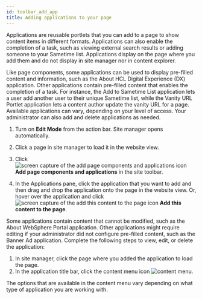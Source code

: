 ```yaml
---
id: toolbar_add_app
title: Adding applications to your page
---
```


Applications are reusable portlets that you can add to a page to show content items in different formats. Applications can also enable the completion of a task, such as viewing external search results or adding someone to your Sametime list. Applications display on the page where you add them and do not display in site manager nor in content explorer.

Like page components, some applications can be used to display pre-filled content and information, such as the About HCL Digital Experience (DX) application. Other applications contain pre-filled content that enables the completion of a task. For instance, the Add to Sametime List application lets a user add another user to their unique Sametime list, while the Vanity URL Portlet application lets a content author update the vanity URL for a page. Available applications can vary, depending on your level of access. Your administrator can also add and delete applications as needed.

1.  Turn on **Edit Mode** from the action bar. Site manager opens automatically.

2.  Click a page in site manager to load it in the website view.

3.  Click ![screen capture of the add page components and applications icon](../../../images/toolbar_sm_add_app_comp_icon.JPG) **Add page components and applications** in the site toolbar.

4.  In the Applications pane, click the application that you want to add and then drag and drop the application onto the page in the website view. Or, hover over the application and click ![screen capture of the add this content to the page icon](../../../images/toolbar_app_comp.jpg) **Add this content to the page**.


Some applications contain content that cannot be modified, such as the About WebSphere Portal application. Other applications might require editing if your administrator did not configure pre-filled content, such as the Banner Ad application. Complete the following steps to view, edit, or delete the application:

1.  In site manager, click the page where you added the application to load the page.
2.  In the application title bar, click the content menu icon ![content menu](../../../images/content_menu2.jpg).

The options that are available in the content menu vary depending on what type of application you are working with.

